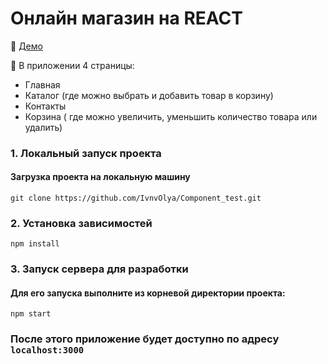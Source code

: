 # Онлайн магазин на REACT

:tada: [Демо](https://ivnvolya.github.io/Online-Store-React/)

:large_blue_circle: В приложении 4 страницы:
- Главная
- Каталог (где можно выбрать и добавить товар в корзину)
- Контакты
- Корзина ( где можно увеличить, уменьшить количество товара или удалить)



### 1. Локальный запуск проекта</h3>
#### Загрузка проекта на локальную машину</h4>

```
git clone https://github.com/IvnvOlya/Component_test.git
```

### 2. Установка зависимостей

```
npm install
```

### 3. Запуск сервера для разработки
#### Для его запуска выполните из корневой директории проекта:

```
npm start
```

### После этого приложение будет доступно по адресу ``` localhost:3000 ```

